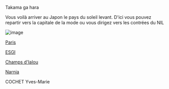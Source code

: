 Takama ga hara

Vous voilà arriver au Japon le pays du soleil levant. D'ici vous pouvez repartir vers la capitale de la mode ou vous dirigez vers  les contrées du NIL

![image](https://user-images.githubusercontent.com/115085398/196280448-5185f902-cb5a-4b5b-9f1a-4e69e779c185.png)


[Paris](https://github.com/Doothrat/TP2-Labyrinthe/blob/main/paris.md)

[ESGI](https://github.com/Doothrat/TP2-Labyrinthe/blob/main/esgi.md)

[Champs d'Ialou](https://github.com/Doothrat/TP2-Labyrinthe/blob/main/champs-d-ialou.md)

[Narnia](https://github.com/Doothrat/TP2-Labyrinthe/blob/main/sallesecrete.md)

COCHET Yves-Marie
